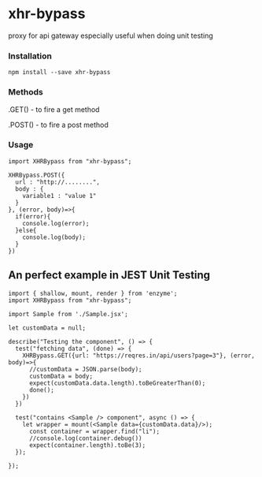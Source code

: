 # xhr-bypass
proxy for api gateway especially useful when doing unit testing

### Installation
```
npm install --save xhr-bypass
```
### Methods

.GET() - to fire a get method

.POST() - to fire a post method

### Usage

```
import XHRBypass from "xhr-bypass";

XHRBypass.POST({
  url : "http://........",
  body : {
    variable1 : "value 1"
  }
}, (error, body)=>{
  if(error){
    console.log(error);
  }else{
    console.log(body);
  }
})

```

## An perfect example in JEST Unit Testing

```
import { shallow, mount, render } from 'enzyme';
import XHRBypass from "xhr-bypass";

import Sample from './Sample.jsx';

let customData = null;

describe("Testing the component", () => {
  test("fetching data", (done) => {
    XHRBypass.GET({url: "https://reqres.in/api/users?page=3"}, (error, body)=>{
      //customData = JSON.parse(body);
      customData = body;
      expect(customData.data.length).toBeGreaterThan(0);
      done();
    })
  })
  
  test("contains <Sample /> component", async () => {
    let wrapper = mount(<Sample data={customData.data}/>);
      const container = wrapper.find("li");
      //console.log(container.debug())
      expect(container.length).toBe(3);
  });
  
});

```
